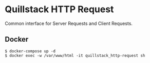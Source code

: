 # Quillstack HTTP Request

Common interface for Server Requests and Client Requests.

## Docker

```shell
$ docker-compose up -d
$ docker exec -w /var/www/html -it quillstack_http-request sh
```

